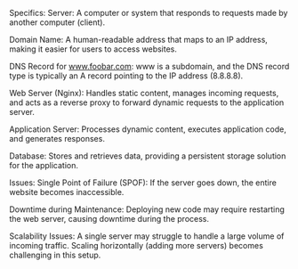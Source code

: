 Specifics:
Server: A computer or system that responds to requests made by another computer (client).

Domain Name: A human-readable address that maps to an IP address, making it easier for users to access websites.

DNS Record for www.foobar.com: www is a subdomain, and the DNS record type is typically an A record pointing to the IP address (8.8.8.8).

Web Server (Nginx): Handles static content, manages incoming requests, and acts as a reverse proxy to forward dynamic requests to the application server.

Application Server: Processes dynamic content, executes application code, and generates responses.

Database: Stores and retrieves data, providing a persistent storage solution for the application.

Issues:
Single Point of Failure (SPOF): If the server goes down, the entire website becomes inaccessible.

Downtime during Maintenance: Deploying new code may require restarting the web server, causing downtime during the process.

Scalability Issues: A single server may struggle to handle a large volume of incoming traffic. Scaling horizontally (adding more servers) becomes challenging in this setup.
